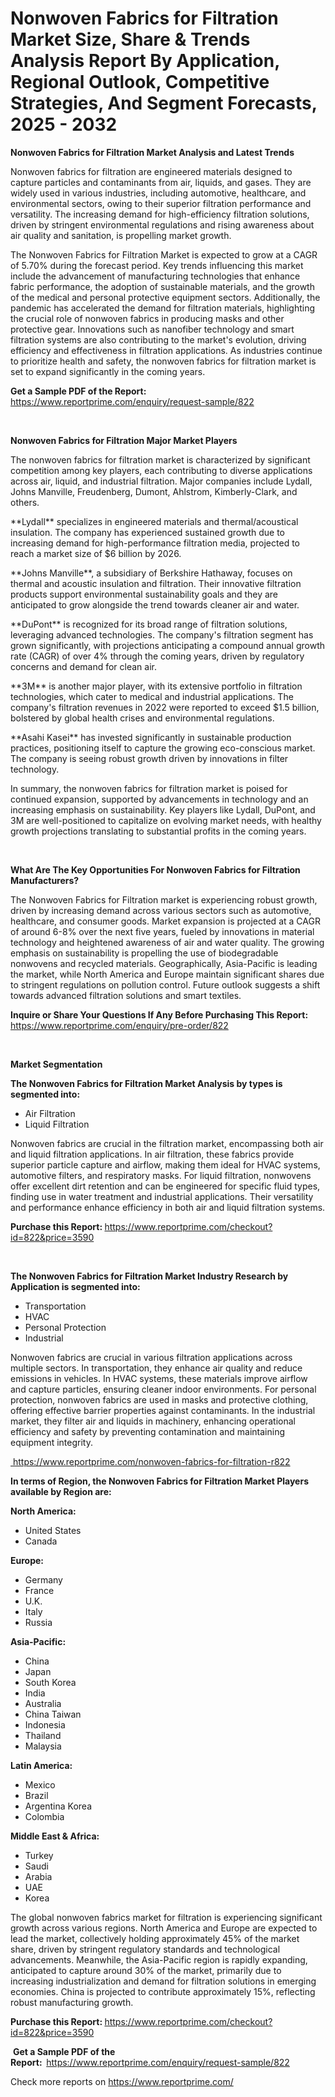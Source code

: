 <p><h1>Nonwoven Fabrics for Filtration Market Size, Share & Trends Analysis Report By Application, Regional Outlook, Competitive Strategies, And Segment Forecasts, 2025 - 2032</h1></p><p><strong>Nonwoven Fabrics for Filtration Market Analysis and Latest Trends</strong></p>
<p><p>Nonwoven fabrics for filtration are engineered materials designed to capture particles and contaminants from air, liquids, and gases. They are widely used in various industries, including automotive, healthcare, and environmental sectors, owing to their superior filtration performance and versatility. The increasing demand for high-efficiency filtration solutions, driven by stringent environmental regulations and rising awareness about air quality and sanitation, is propelling market growth.</p><p>The Nonwoven Fabrics for Filtration Market is expected to grow at a CAGR of 5.70% during the forecast period. Key trends influencing this market include the advancement of manufacturing technologies that enhance fabric performance, the adoption of sustainable materials, and the growth of the medical and personal protective equipment sectors. Additionally, the pandemic has accelerated the demand for filtration materials, highlighting the crucial role of nonwoven fabrics in producing masks and other protective gear. Innovations such as nanofiber technology and smart filtration systems are also contributing to the market's evolution, driving efficiency and effectiveness in filtration applications. As industries continue to prioritize health and safety, the nonwoven fabrics for filtration market is set to expand significantly in the coming years.</p></p>
<p><strong>Get a Sample PDF of the Report:&nbsp;</strong> <a href="https://www.reportprime.com/enquiry/request-sample/822?utm_campaign=3515&utm_medium=2&utm_source=Github&utm_content=ia&utm_term=18032025&utm_id=nonwoven-fabrics-for-filtration">https://www.reportprime.com/enquiry/request-sample/822</a></p>
<p>&nbsp;</p>
<p><strong>Nonwoven Fabrics for Filtration Major Market Players</strong></p>
<p><p>The nonwoven fabrics for filtration market is characterized by significant competition among key players, each contributing to diverse applications across air, liquid, and industrial filtration. Major companies include Lydall, Johns Manville, Freudenberg, Dumont, Ahlstrom, Kimberly-Clark, and others.</p><p>**Lydall** specializes in engineered materials and thermal/acoustical insulation. The company has experienced sustained growth due to increasing demand for high-performance filtration media, projected to reach a market size of $6 billion by 2026. </p><p>**Johns Manville**, a subsidiary of Berkshire Hathaway, focuses on thermal and acoustic insulation and filtration. Their innovative filtration products support environmental sustainability goals and they are anticipated to grow alongside the trend towards cleaner air and water.</p><p>**DuPont** is recognized for its broad range of filtration solutions, leveraging advanced technologies. The company's filtration segment has grown significantly, with projections anticipating a compound annual growth rate (CAGR) of over 4% through the coming years, driven by regulatory concerns and demand for clean air.</p><p>**3M** is another major player, with its extensive portfolio in filtration technologies, which cater to medical and industrial applications. The company's filtration revenues in 2022 were reported to exceed $1.5 billion, bolstered by global health crises and environmental regulations.</p><p>**Asahi Kasei** has invested significantly in sustainable production practices, positioning itself to capture the growing eco-conscious market. The company is seeing robust growth driven by innovations in filter technology.</p><p>In summary, the nonwoven fabrics for filtration market is poised for continued expansion, supported by advancements in technology and an increasing emphasis on sustainability. Key players like Lydall, DuPont, and 3M are well-positioned to capitalize on evolving market needs, with healthy growth projections translating to substantial profits in the coming years.</p></p>
<p>&nbsp;</p>
<p><strong>What Are The Key Opportunities For Nonwoven Fabrics for Filtration Manufacturers?</strong></p>
<p><p>The Nonwoven Fabrics for Filtration market is experiencing robust growth, driven by increasing demand across various sectors such as automotive, healthcare, and consumer goods. Market expansion is projected at a CAGR of around 6-8% over the next five years, fueled by innovations in material technology and heightened awareness of air and water quality. The growing emphasis on sustainability is propelling the use of biodegradable nonwovens and recycled materials. Geographically, Asia-Pacific is leading the market, while North America and Europe maintain significant shares due to stringent regulations on pollution control. Future outlook suggests a shift towards advanced filtration solutions and smart textiles.</p></p>
<p><strong>Inquire or Share Your Questions If Any Before Purchasing This Report:</strong> <a href="https://www.reportprime.com/enquiry/pre-order/822?utm_campaign=3515&utm_medium=2&utm_source=Github&utm_content=ia&utm_term=18032025&utm_id=nonwoven-fabrics-for-filtration">https://www.reportprime.com/enquiry/pre-order/822</a></p>
<p>&nbsp;</p>
<p><strong>Market Segmentation</strong></p>
<p><strong>The Nonwoven Fabrics for Filtration Market Analysis by types is segmented into:</strong></p>
<p><ul><li>Air Filtration</li><li>Liquid Filtration</li></ul></p>
<p><p>Nonwoven fabrics are crucial in the filtration market, encompassing both air and liquid filtration applications. In air filtration, these fabrics provide superior particle capture and airflow, making them ideal for HVAC systems, automotive filters, and respiratory masks. For liquid filtration, nonwovens offer excellent dirt retention and can be engineered for specific fluid types, finding use in water treatment and industrial applications. Their versatility and performance enhance efficiency in both air and liquid filtration systems.</p></p>
<p><strong>Purchase this Report:&nbsp;</strong><a href="https://www.reportprime.com/checkout?id=822&price=3590&utm_campaign=3515&utm_medium=2&utm_source=Github&utm_content=ia&utm_term=18032025&utm_id=nonwoven-fabrics-for-filtration">https://www.reportprime.com/checkout?id=822&price=3590</a></p>
<p>&nbsp;</p>
<p><strong>The Nonwoven Fabrics for Filtration Market Industry Research by Application is segmented into:</strong></p>
<p><ul><li>Transportation</li><li>HVAC</li><li>Personal Protection</li><li>Industrial</li></ul></p>
<p><p>Nonwoven fabrics are crucial in various filtration applications across multiple sectors. In transportation, they enhance air quality and reduce emissions in vehicles. In HVAC systems, these materials improve airflow and capture particles, ensuring cleaner indoor environments. For personal protection, nonwoven fabrics are used in masks and protective clothing, offering effective barrier properties against contaminants. In the industrial market, they filter air and liquids in machinery, enhancing operational efficiency and safety by preventing contamination and maintaining equipment integrity.</p></p>
<p><a href="https://www.reportprime.com/nonwoven-fabrics-for-filtration-r822?utm_campaign=3515&utm_medium=2&utm_source=Github&utm_content=ia&utm_term=18032025&utm_id=nonwoven-fabrics-for-filtration">&nbsp;https://www.reportprime.com/nonwoven-fabrics-for-filtration-r822</a></p>
<p><strong>In terms of Region, the Nonwoven Fabrics for Filtration Market Players available by Region are:</strong></p>
<p>
    <p> <strong> North America: </strong>
        <ul>
            <li>United States</li>
            <li>Canada</li>
        </ul>
        </p> 
    <p> <strong> Europe: </strong>
        <ul>
            <li>Germany</li>
            <li>France</li>
            <li>U.K.</li>
            <li>Italy</li>
            <li>Russia</li>
        </ul>
        </p> 
    <p> <strong> Asia-Pacific: </strong>
        <ul>
            <li>China</li>
            <li>Japan</li>
            <li>South Korea</li>
            <li>India</li>
            <li>Australia</li>
            <li>China Taiwan</li>
            <li>Indonesia</li>
            <li>Thailand</li>
            <li>Malaysia</li>
        </ul>
        </p> 
    <p> <strong> Latin America: </strong>
        <ul>
            <li>Mexico</li>
            <li>Brazil</li>
            <li>Argentina Korea</li>
            <li>Colombia</li>
        </ul>
        </p> 
    <p> <strong> Middle East & Africa: </strong>
        <ul>
            <li>Turkey</li>
            <li>Saudi</li>
            <li>Arabia</li>
            <li>UAE</li>
            <li>Korea</li>
        </ul>
    </p>
    </p>
<p><p>The global nonwoven fabrics market for filtration is experiencing significant growth across various regions. North America and Europe are expected to lead the market, collectively holding approximately 45% of the market share, driven by stringent regulatory standards and technological advancements. Meanwhile, the Asia-Pacific region is rapidly expanding, anticipated to capture around 30% of the market, primarily due to increasing industrialization and demand for filtration solutions in emerging economies. China is projected to contribute approximately 15%, reflecting robust manufacturing growth.</p></p>
<p><strong>Purchase this Report: </strong><a href="https://www.reportprime.com/checkout?id=822&price=3590&utm_campaign=3515&utm_medium=2&utm_source=Github&utm_content=ia&utm_term=18032025&utm_id=nonwoven-fabrics-for-filtration">https://www.reportprime.com/checkout?id=822&price=3590</a></p>
<p>&nbsp;<strong>Get a Sample PDF of the Report:&nbsp;&nbsp;</strong><a href="https://www.reportprime.com/enquiry/request-sample/822?utm_campaign=3515&utm_medium=2&utm_source=Github&utm_content=ia&utm_term=18032025&utm_id=nonwoven-fabrics-for-filtration">https://www.reportprime.com/enquiry/request-sample/822</a></p>
<p><strong></strong></p>
<p>Check more reports on <a href="https://www.reportprime.com/?utm_campaign=3515&utm_medium=2&utm_source=Github&utm_content=ia&utm_term=18032025&utm_id=nonwoven-fabrics-for-filtration">https://www.reportprime.com/</a></p>